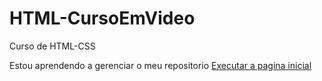 # HTML-CursoEmVideo
 Curso de HTML-CSS

Estou aprendendo a gerenciar o meu repositorio 
<a href="https://mgsandrox.github.io/HTML-CursoEmVideo/andorid.html">Executar a pagina inicial</a>